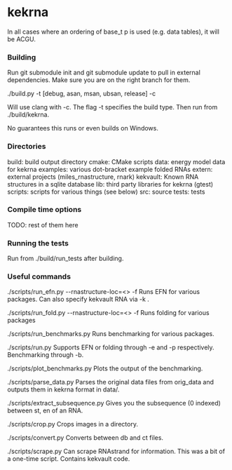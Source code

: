 # kekrna

In all cases where an ordering of base_t p is used (e.g. data tables), it will be ACGU.

### Building

Run git submodule init and git submodule update to pull in external dependencies.
Make sure you are on the right branch for them.

./build.py -t [debug, asan, msan, ubsan, release] -c

Will use clang with -c. The flag -t specifies the build type. Then run from ./build/kekrna.

No guarantees this runs or even builds on Windows.

### Directories

build: build output directory
cmake: CMake scripts
data: energy model data for kekrna
examples: various dot-bracket example folded RNAs
extern: external projects (miles_rnastructure, rnark)
kekvault: Known RNA structures in a sqlite database
lib: third party libraries for kekrna (gtest)
scripts: scripts for various things (see below)
src: source
tests: tests

### Compile time options

TODO: rest of them here

### Running the tests
Run from ./build/run_tests after building.

### Useful commands

./scripts/run_efn.py --rnastructure-loc=<> -f <ct or db filename>
Runs EFN for various packages. Can also specify kekvault RNA via -k <kekvault name>.

./scripts/run_fold.py --rnastructure-loc=<> -f <ct or db filename>
Runs folding for various packages

./scripts/run_benchmarks.py
Runs benchmarking for various packages.

./scripts/run.py
Supports EFN or folding through -e and -p respectively. Benchmarking through -b.

./scripts/plot_benchmarks.py
Plots the output of the benchmarking.

./scripts/parse_data.py
Parses the original data files from orig_data and outputs them in kekrna format in data/.

./scripts/extract_subsequence.py
Gives you the subsequence (0 indexed) between st, en of an RNA.

./scripts/crop.py
Crops images in a directory.

./scripts/convert.py
Converts between db and ct files.

./scripts/scrape.py
Can scrape RNAstrand for information. This was a bit of a one-time script. Contains kekvault code.
